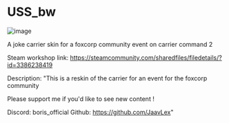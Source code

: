 # USS_bw

![image](https://github.com/user-attachments/assets/5f13edfb-b218-45e1-93fc-3f51d6846626)


A joke carrier skin for a foxcorp community event on carrier command 2

Steam workshop link: https://steamcommunity.com/sharedfiles/filedetails/?id=3386238419

Description: "This is a reskin of the carrier for an event for the foxcorp community

Please support me if you'd like to see new content !

Discord: boris_official Github: https://github.com/JaavLex"
